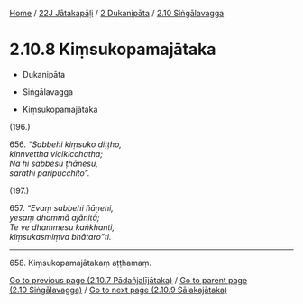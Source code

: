
[Home](/) / [22J Jātakapāḷi](../...md) / [2 Dukanipāta](...md) / [2.10 Siṅgālavagga](../22J/2/2.10.md)

# 2.10.8 Kiṃsukopamajātaka

* Dukanipāta

* Siṅgālavagga

* Kiṃsukopamajātaka

(196.)

656\. _“Sabbehi kiṃsuko diṭṭho,_  
_kinnvettha vicikicchatha;_  
_Na hi sabbesu ṭhānesu,_  
_sārathī paripucchito”._  


(197.)

657\. _“Evaṃ sabbehi ñāṇehi,_  
_yesaṃ dhammā ajānitā;_  
_Te ve dhammesu kaṅkhanti,_  
_kiṃsukasmiṃva bhātaro”ti._  


---

658\. Kiṃsukopamajātakaṃ aṭṭhamaṃ.



[Go to previous page (2.10.7 Pādañjalījātaka)](2.10.7.md) / [Go to parent page (2.10 Siṅgālavagga)](../22J/2/2.10.md) / [Go to next page (2.10.9 Sālakajātaka)](2.10.9.md)


